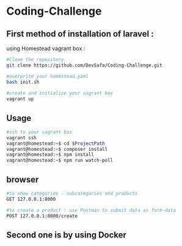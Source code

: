 # Coding-Challenge

## First method of  installation of laravel  : 
  using  Homestead vagrant box  :
  
  ```bash
  #Clone the repository
  git clone https://github.com/DevSafa/Coding-Challenge.git
  
  #overwrite your homestead.yaml
  bash init.sh 
    
  #create and initialize your vagrant box
  vagrant up 
  ```
  
  ## Usage
  ```bash
  #ssh to your vagrant box
  vagrant ssh 
  vagrant@homestead:~$ cd $ProjectPath
  vagrant@homestead:~$ composer install
  vagrant@homestead:~$ npm install 
  vagrant@homestead:~$ npm run watch-poll 
  ```
  ## browser 
  ```bash
  #to show categories - subcategories and products 
  GET 127.0.0.1:8000
  
  #to create a product : use Postman to submit data as form-data
  POST 127.0.0.1:8000/create
  ```
## Second one is by using Docker 
